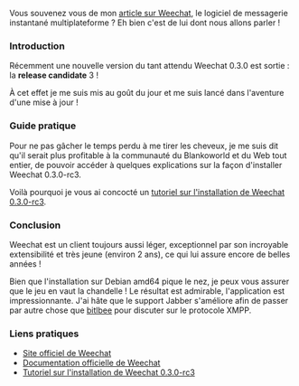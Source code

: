 Vous souvenez vous de mon [article sur Weechat](${BLOG_URL}/archives/2008/08/08/8_chats_et_plus_encore__un_logiciel_weechat/ "Lire l'article de Blanko sur Weechat, le logiciel de messagerie instantanée multiplateforme, extensible et léger"), le logiciel de messagerie instantané multiplateforme ? Eh bien c'est de lui dont nous allons parler !

### Introduction

Récemment une nouvelle version du tant attendu Weechat 0.3.0 est sortie : la **release candidate** 3 !

À cet effet je me suis mis au goût du jour et me suis lancé dans l'aventure d'une mise à jour !

### Guide pratique

Pour ne pas gâcher le temps perdu à me tirer les cheveux, je me suis dit qu'il serait plus profitable à la communauté du Blankoworld et du Web tout entier, de pouvoir accéder à quelques explications sur la façon d'installer Weechat 0.3.0-rc3.

Voilà pourquoi je vous ai concocté un [tutoriel sur l'installation de Weechat 0.3.0-rc3](/wiki/doku.php?id=configurations:weechat:index "Lire le tutoriel sur l'installation de Weechat dans Debian").

### Conclusion

Weechat est un client toujours aussi léger, exceptionnel par son incroyable extensibilité et très jeune (environ 2 ans), ce qui lui assure encore de belles années !

Bien que l'installation sur Debian amd64 pique le nez, je peux vous assurer que le jeu en vaut la chandelle ! Le résultat est admirable, l'application est impressionnante. J'ai hâte que le support Jabber s'améliore afin de passer par autre chose que [bitlbee](http://www.bitlbee.org/ "Visiter la page officielle du pont réseau entre l'IRC et le protocole Jabber") pour discuter sur le protocole XMPP.

### Liens pratiques

  * [Site officiel de Weechat](http://weechat.flashtux.org/ "Se rendre sur le site officiel de Weechat")
  * [Documentation officielle de Weechat](http://weechat.flashtux.org/doc.php "Découvrir la documentation officielle de Weechat")
  * [Tutoriel sur l'installation de Weechat 0.3.0-rc3](/wiki/doku.php?id=configurations:weechat:index "Lire le tutoriel sur l'installation de Weechat dans Debian")

